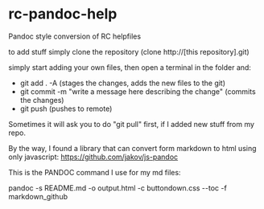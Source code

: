 # rc-pandoc-help
Pandoc style conversion of RC helpfiles

to add stuff simply clone the repository (clone http://[this repository].git)

simply start adding your own files, then open a terminal in the folder and:
- git add . -A (stages the changes, adds the new files to the git)
- git commit -m "write a message here describing the change" (commits the changes)
- git push (pushes to remote)


Sometimes it will ask you to do "git pull" first, if I added new stuff from my repo.

By the way, I found a library that can convert form markdown to html using only javascript:
https://github.com/jakov/js-pandoc

This is the PANDOC command I use for my md files:

pandoc -s README.md -o output.html -c buttondown.css --toc -f markdown_github